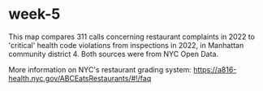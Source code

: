 # week-5
 
This map compares 311 calls concerning restaurant complaints in 2022 to 'critical' health code violations from inspections in 2022, in Manhattan community district 4. Both sources were from NYC Open Data. 

More information on NYC's restaurant grading system: https://a816-health.nyc.gov/ABCEatsRestaurants/#!/faq

